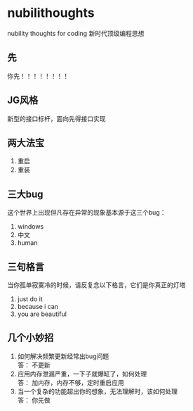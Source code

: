 # nubilithoughts
nubility thoughts for coding  新时代顶级编程思想

## 先
你先！！！！！！！！

## JG风格
新型的接口标杆，面向先得接口实现

## 两大法宝
1. 重启
2. 重装

## 三大bug
这个世界上出现但凡存在异常的现象基本源于这三个bug：
1. windows
2. 中文
3. human

## 三句格言
当你孤单寂寞冷的时候，请反复念以下格言，它们是你真正的灯塔
1. just do it
2. because i can
3. you are beautiful

## 几个小妙招
1. 如何解决频繁更新经常出bug问题  
答： 不更新
2. 应用内存泄漏严重，一下子就爆缸了，如何处理  
答： 加内存，内存不够，定时重启应用
3. 当一个复杂的功能超出你的想象，无法理解时，该如何处理  
答： 你先做

